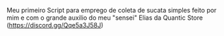 Meu primeiro Script para emprego de coleta de sucata simples feito por mim e com o grande auxilio do meu "sensei" Elias da Quantic Store (https://discord.gg/Qqe5a3J58J)

